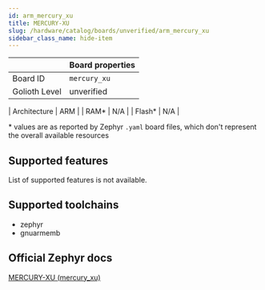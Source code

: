 ```yaml
---
id: arm_mercury_xu
title: MERCURY-XU
slug: /hardware/catalog/boards/unverified/arm_mercury_xu
sidebar_class_name: hide-item
---
```


[//]: # (This is an auto-generated file, do not edit! Changes to it will be lost upon re-generation)



|                | Board properties     |
| -------------  | -------------------- |
| Board ID       | `mercury_xu` |
| Golioth Level  | unverified       |

| Architecture   | ARM |
| RAM*           | N/A |
| Flash*         | N/A |

\* values are as reported by Zephyr `.yaml` board files, which don't represent the overall available resources



## Supported features

List of supported features is not available.

## Supported toolchains

* zephyr
* gnuarmemb

## Official Zephyr docs

[MERCURY-XU (mercury_xu)](https://docs.zephyrproject.org/latest/boards/arm/mercury_xu/doc/index.html)

